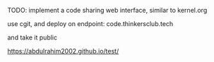 TODO: implement a code sharing web interface, similar to kernel.org

use cgit, and deploy on endpoint: code.thinkersclub.tech

and take it public

https://abdulrahim2002.github.io/test/

